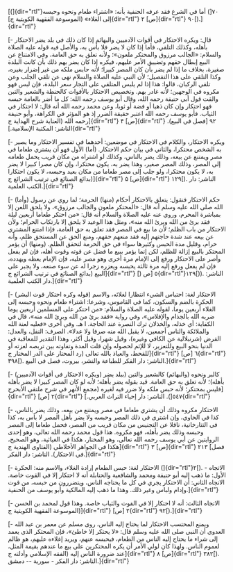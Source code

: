 [(]{dir="rtl"}٧٠[) أما في الشرع فقد عرفه الحنفية بأنه: «اشتراء طعام
ونحوه وحبسه إلى الغلاء» (الموسوعة الفقهية الكويتية ج]{dir="rtl"} ۲
[ص]{dir="rtl"} ۹۰[).]{dir="rtl"}

[- قال: ويكره الاحتكار في أقوات الآدميين والبهائم إذا كان ذلك في بلد يضر
الاحتكار بأهله، وكذلك التلقي، فأما إذا كان لا يضر فلا بأس به، والأصل فيه
قوله عليه الصلاة والسلام: «الجالب مرزوق والمحتكر ملعون»؛ ولأنه تعلق به
حق العامة، وفي الامتناع عن البيع إبطال حقهم وتضييق الأمر عليهم، فيكره
إذا كان يضر بهم ذلك بأن كانت البلدة صغيرة، بخلاف ما إذا لم يضر بأن كان
المصر كبيرا؛ لأنه حابس ملكه من غير إضرار بغيره، وكذا التلقي على هذا
التفصيل؛ لأن النبي عليه الصلاة والسلام نهى عن تلقي الجلب وعن تلقي
الركبان، قالوا: هذا إذا لم يلبس المتلقي على التجار سعر البلدة، فإن لبس
فهو مكروه في الوجهين؛ لأنه غادر بهم. وتخصيص الاحتكار بالأقوات كالحنطة
والشعير والتبن والقت قول أبي حنيفة رحمه الله، وقال أبو يوسف رحمه الله:
كل ما أضر بالعامة حبسه فهو احتكار وإن كان ذهبا أو فضة أو ثوبا، وعن محمد
رحمه الله أنه قال: لا احتكار في الثياب. فأبو يوسف رحمه الله اعتبر حقيقة
الضرر إذ هو المؤثر في الكراهة، وأبو حنيفة رحمه الله (العناية شرح الهداية
ج]{dir="rtl"} ۴ [ص]{dir="rtl"} ٩٢ [فصل في البيع). الناشر: المكتبة
الإسلامية.]{dir="rtl"}

[- ويكره الاحتكار، والكلام في الاحتكار في موضعين: أحدهما في تفسير
الاحتكار وما يصير به الشخص محتكرا، والثاني في بيان حكم الاحتكار. (أما)
الأول فهو أن يشتري طعاما في مصر ويمتنع عن بيعه، وذلك يضر بالناس، وكذلك
لو اشتراه من مكان قريب يحمل طعامه إلى المصر، وذلك المصر صغير، وهذا يضر
به، يكون محتكرا، وإن كان مصرا كبيرا لا يضر به، لا يكون محتكرا، ولو جلب
إلى مصر طعاما من مكان بعيد وحبسه، لا يكون احتكارا (بدائع الصنائع في
ترتيب الشرائع ج]{dir="rtl"} ۵ [ص]{dir="rtl"} ۱۲۹[). الناشر: دار الكتب
العلمية.]{dir="rtl"}

[- (وأما) حكم الاحتكار فنقول: يتعلق بالاحتكار أحكام (منها) الحرمة؛ لما
روي عن رسول الله صلى الله عليه وسلم أنه قال: «المحتكر ملعون والجالب
مرزوق»، ولا يلحق اللعن إلا بمباشرة المحرم، وروي عنه عليه الصلاة والسلام
أنه قال: «من احتكر طعاما أربعين ليلة فقد برئ من الله وبرئ الله منه»،
ومثل هذا الوعيد لا يلحق إلا بارتكاب الحرام؛ ولأن الاحتكار من باب الظلم؛
لأن ما بيع في المصر فقد تعلق به حق العامة، فإذا امتنع المشتري عن بيعه
عند شدة حاجتهم إليه فقد منعهم حقهم، ومنع الحق عن المستحق ظلم، وأنه حرام،
وقليل مدة الحبس وكثيرها سواء في حق الحرمة لتحقق الظلم. (ومنها) أن يؤمر
المحتكر بالبيع إزالة للظلم، لكن إنما يؤمر ببيع ما فضل عن قوته وقوت أهله،
فإن لم يفعل وأصر على الاحتكار ورفع إلى الإمام مرة أخرى وهو مصر عليه، فإن
الإمام يعظه ويهدده، فإن لم يفعل ورفع إليه مرة ثالثة يحبسه ويعزره زجرا له
عن سوء صنعه، ولا يجبر على البيع (بدائع الصنائع في ترتيب الشرائع
ج]{dir="rtl"} ٥ [ص (]{dir="rtl"}۱۲۹[)). الناشر: دار الكتب
العلمية.]{dir="rtl"}

[- (قوله وكره احتكار قوت البشر) الاحتكار لغة: احتباس الشيء انتظارا
لغلائه، والاسم الحكرة بالضم والسكون، كما في القاموس، وشرعا: اشتراء طعام
ونحوه وحبسه إلى الغلاء أربعين يوما، لقوله عليه الصلاة والسلام: «من احتكر
على المسلمين أربعين يوما ضربه الله بالجذام والإفلاس»، وفي رواية «فقد برئ
من الله وبرئ الله منه»، قال في الكفاية: أي خذله، والخذلان ترك النصرة عند
الحاجة. ا هـ. وفي أخرى «فعليه لعنة الله والملائكة والناس أجمعين، لا يقبل
الله منه صرفا ولا عدلا». الصرف: النفل، والعدل: الفرض (شرنبلالية عن
الكافي وغيره)، وقيل شهرا، وقيل أكثر، وهذا التقدير للمعاقبة في الدنيا
بنحو البيع وللتعزير، لا للإثم لحصوله وإن قلت المدة وتفاوته بين تربصه
لعزته أو للقحط، والعياذ بالله تعالى (رد المحتار على الدر المختار
ج]{dir="rtl"} ٦ [ص]{dir="rtl"} ۳۹۸[). الناشر: دار الفكر للطباعة والنشر،
بيروت، فصل في البيع.]{dir="rtl"}

[- (ويكره الاحتكار في أقوات الآدميين) كالبر ونحوه (والبهائم) كالشعير
والتبن (ببلد يضر بأهله)؛ لأنه تعلق به حق العامة. قيد بقوله يضر بأهله؛
لأنه لو كان المصر كبيرا لا يضر بأهله فليس بمحتكر؛ لأنه حبس ملكه ولا ضرر
فيه لغيره (مجمع الأنهر في شرح ملتقى الأبحرج]{dir="rtl"} ٢ [ص]{dir="rtl"}
٥٤٧[). الناشر: دار إحياء التراث العربي.]{dir="rtl"}

[- الاحتكار مكروه وذلك أن يشتري طعاما في مصر ويمتنع من بيعه، وذلك يضر
بالناس، كذا في الحاوي، وإن اشترى في ذلك المصر وحبسه ولا يضر بأهل المصر
لا بأس به، كذا في التتارخانية، ناقلا عن التجنيس من مكان قريب من المصر،
فحمل طعاما إلى المصر وحبسه وذلك يضر بأهله، فهو مكروه. هذا قول محمد رحمه
الله تعالى، وهو إحدى الروايتين عن أبي يوسف رحمه الله تعالى، وهو المختار،
هكذا في الغياثية، وهو الصحيح، هكذا في الجواهر الأخلاطي (الفتاوى الهندية
ج]{dir="rtl"} ۳ [ص]{dir="rtl"} ۲۱۳ [فصل في الاحتكار). الناشر: دار
الفكر.]{dir="rtl"}

[- الاحتكار لغة: حبس الطعام إرادة الغلاء، والاسم منه: الحكرة
(]{dir="rtl"}۲[). - الاتجاه الأول: ما ذهب إليه أبو حنيفة ومحمد والشافعية
والحنابلة أنه لا احتكار إلا في القوت خاصة. الاتجاه الثاني: أن الاحتكار
يجري في كل ما يحتاجه الناس، ويتضررون من حبسه، من قوت وإدام ولباس وغير
ذلك. وهذا ما ذهب إليه المالكية وأبو يوسف من الحنفية.]{dir="rtl"}

[- الاتجاه الثالث: أنه لا احتكار إلا في القوت والثياب خاصة. وهذا قول
لمحمد بن الحسن (الموسوعة الفقهية الكويتية ج]{dir="rtl"} ٢ [ص]{dir="rtl"}
٩٢[).]{dir="rtl"}

[- ويمنع المحتسب الاحتكار لما يحتاج إليه الناس، روى مسلم عن معمر بن عبد
الله العدوي أن النبي صلى الله عليه وسلم قال: «لا يحتكر إلا خاطئ»، فإن
المحتكر الذي يعمد إلى شراء ما يحتاج إليه الناس من الطعام، فيحبسه عنهم،
ويريد إغلاءه عليهم، هو ظالم لعموم الناس. ولهذا كان لولي الأمر أن يكره
المحتكرين على بيع ما عندهم بقيمة المثل، عند ضرورة الناس إليه (الفقه
الإسلامي وأدلته ج]{dir="rtl"} ۸ [ص]{dir="rtl"} ۳۸۲[). الناشر: دار
الفكر - سورية -- دمشق.]{dir="rtl"}
